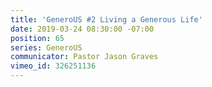 ```yaml
---
title: 'GeneroUS #2 Living a Generous Life'
date: 2019-03-24 08:30:00 -07:00
position: 65
series: GeneroUS
communicator: Pastor Jason Graves
vimeo_id: 326251136
---
```


